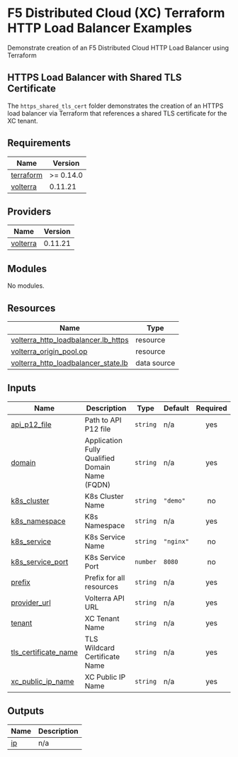 # F5 Distributed Cloud (XC) Terraform HTTP Load Balancer Examples

Demonstrate creation of an F5 Distributed Cloud HTTP Load Balancer using Terraform

## HTTPS Load Balancer with Shared TLS Certificate

The `https_shared_tls_cert` folder demonstrates the creation of an HTTPS load balancer via Terraform that references a shared TLS certificate for the XC tenant.

## Requirements

| Name | Version |
|------|---------|
| <a name="requirement_terraform"></a> [terraform](#requirement\_terraform) | >= 0.14.0 |
| <a name="requirement_volterra"></a> [volterra](#requirement\_volterra) | 0.11.21 |

## Providers

| Name | Version |
|------|---------|
| <a name="provider_volterra"></a> [volterra](#provider\_volterra) | 0.11.21 |

## Modules

No modules.

## Resources

| Name | Type |
|------|------|
| [volterra_http_loadbalancer.lb_https](https://registry.terraform.io/providers/volterraedge/volterra/0.11.21/docs/resources/http_loadbalancer) | resource |
| [volterra_origin_pool.op](https://registry.terraform.io/providers/volterraedge/volterra/0.11.21/docs/resources/origin_pool) | resource |
| [volterra_http_loadbalancer_state.lb](https://registry.terraform.io/providers/volterraedge/volterra/0.11.21/docs/data-sources/http_loadbalancer_state) | data source |

## Inputs

| Name | Description | Type | Default | Required |
|------|-------------|------|---------|:--------:|
| <a name="input_api_p12_file"></a> [api\_p12\_file](#input\_api\_p12\_file) | Path to API P12 file | `string` | n/a | yes |
| <a name="input_domain"></a> [domain](#input\_domain) | Application Fully Qualified Domain Name (FQDN) | `string` | n/a | yes |
| <a name="input_k8s_cluster"></a> [k8s\_cluster](#input\_k8s\_cluster) | K8s Cluster Name | `string` | `"demo"` | no |
| <a name="input_k8s_namespace"></a> [k8s\_namespace](#input\_k8s\_namespace) | K8s Namespace | `string` | n/a | yes |
| <a name="input_k8s_service"></a> [k8s\_service](#input\_k8s\_service) | K8s Service Name | `string` | `"nginx"` | no |
| <a name="input_k8s_service_port"></a> [k8s\_service\_port](#input\_k8s\_service\_port) | K8s Service Port | `number` | `8080` | no |
| <a name="input_prefix"></a> [prefix](#input\_prefix) | Prefix for all resources | `string` | n/a | yes |
| <a name="input_provider_url"></a> [provider\_url](#input\_provider\_url) | Volterra API URL | `string` | n/a | yes |
| <a name="input_tenant"></a> [tenant](#input\_tenant) | XC Tenant Name | `string` | n/a | yes |
| <a name="input_tls_certificate_name"></a> [tls\_certificate\_name](#input\_tls\_certificate\_name) | TLS Wildcard Certificate Name | `string` | n/a | yes |
| <a name="input_xc_public_ip_name"></a> [xc\_public\_ip\_name](#input\_xc\_public\_ip\_name) | XC Public IP Name | `string` | n/a | yes |

## Outputs

| Name | Description |
|------|-------------|
| <a name="output_ip"></a> [ip](#output\_ip) | n/a |
